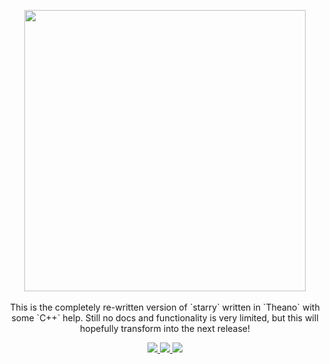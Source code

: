 <p align="center">
  <img width = "450" src="https://github.com/rodluger/starry/blob/master/docs/starry.png?raw=true"/>
  <br>
  <br>
  This is the completely re-written version of `starry` written in `Theano` with some `C++` help.
  Still no docs and functionality is very limited, but this will hopefully transform into the next release!
  <p align="center">
    <a href="https://travis-ci.org/rodluger/starry/">
      <img src="https://img.shields.io/travis/rodluger/starry/dev.svg?colorB=7d93c7"/>
    </a>
    <a href="http://adsabs.harvard.edu/abs/2019AJ....157...64L">
      <img src="https://img.shields.io/badge/read-the_paper-7d93c7.svg?style=flat"/>
    </a>
    <a href="https://rodluger.github.io/starry/v1.0.0.dev1">
      <img src="https://img.shields.io/badge/read-the_docs-7d93c7.svg?style=flat"/>
    </a>
  </p>
</p>
